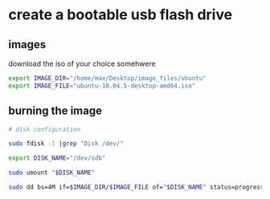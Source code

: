 # create a bootable usb flash drive

## images

download the iso of your choice somehwere

```bash
export IMAGE_DIR="/home/max/Desktop/image_files/ubuntu"
export IMAGE_FILE="ubuntu-18.04.5-desktop-amd64.iso"
```

## burning the image

```bash
# disk configuration

sudo fdisk -l |grep "Disk /dev/"

export DISK_NAME="/dev/sdb"

sudo umount "$DISK_NAME"

sudo dd bs=4M if=$IMAGE_DIR/$IMAGE_FILE of="$DISK_NAME" status=progress oflag=sync

```
